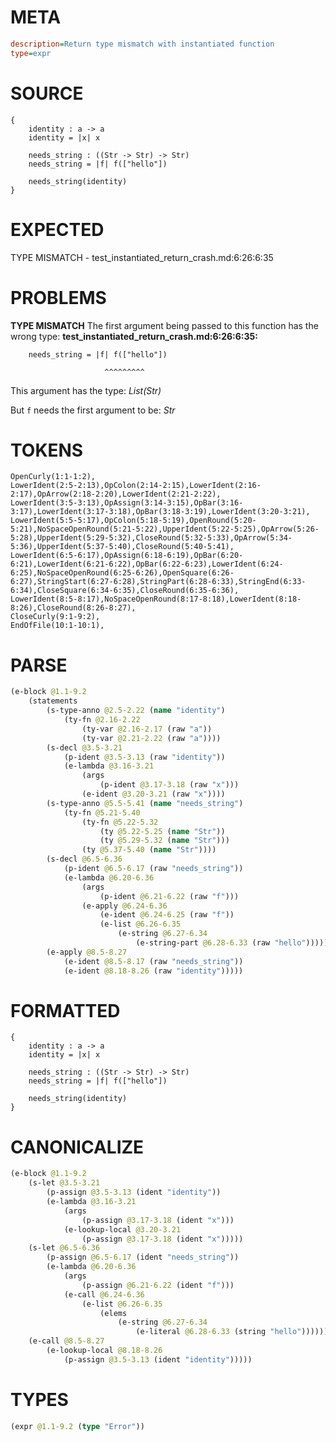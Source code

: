 # META
~~~ini
description=Return type mismatch with instantiated function
type=expr
~~~
# SOURCE
~~~roc
{
    identity : a -> a
    identity = |x| x

    needs_string : ((Str -> Str) -> Str)
    needs_string = |f| f(["hello"])

    needs_string(identity)
}
~~~
# EXPECTED
TYPE MISMATCH - test_instantiated_return_crash.md:6:26:6:35
# PROBLEMS
**TYPE MISMATCH**
The first argument being passed to this function has the wrong type:
**test_instantiated_return_crash.md:6:26:6:35:**
```roc
    needs_string = |f| f(["hello"])
```
                         ^^^^^^^^^

This argument has the type:
    _List(Str)_

But `f` needs the first argument to be:
    _Str_

# TOKENS
~~~zig
OpenCurly(1:1-1:2),
LowerIdent(2:5-2:13),OpColon(2:14-2:15),LowerIdent(2:16-2:17),OpArrow(2:18-2:20),LowerIdent(2:21-2:22),
LowerIdent(3:5-3:13),OpAssign(3:14-3:15),OpBar(3:16-3:17),LowerIdent(3:17-3:18),OpBar(3:18-3:19),LowerIdent(3:20-3:21),
LowerIdent(5:5-5:17),OpColon(5:18-5:19),OpenRound(5:20-5:21),NoSpaceOpenRound(5:21-5:22),UpperIdent(5:22-5:25),OpArrow(5:26-5:28),UpperIdent(5:29-5:32),CloseRound(5:32-5:33),OpArrow(5:34-5:36),UpperIdent(5:37-5:40),CloseRound(5:40-5:41),
LowerIdent(6:5-6:17),OpAssign(6:18-6:19),OpBar(6:20-6:21),LowerIdent(6:21-6:22),OpBar(6:22-6:23),LowerIdent(6:24-6:25),NoSpaceOpenRound(6:25-6:26),OpenSquare(6:26-6:27),StringStart(6:27-6:28),StringPart(6:28-6:33),StringEnd(6:33-6:34),CloseSquare(6:34-6:35),CloseRound(6:35-6:36),
LowerIdent(8:5-8:17),NoSpaceOpenRound(8:17-8:18),LowerIdent(8:18-8:26),CloseRound(8:26-8:27),
CloseCurly(9:1-9:2),
EndOfFile(10:1-10:1),
~~~
# PARSE
~~~clojure
(e-block @1.1-9.2
	(statements
		(s-type-anno @2.5-2.22 (name "identity")
			(ty-fn @2.16-2.22
				(ty-var @2.16-2.17 (raw "a"))
				(ty-var @2.21-2.22 (raw "a"))))
		(s-decl @3.5-3.21
			(p-ident @3.5-3.13 (raw "identity"))
			(e-lambda @3.16-3.21
				(args
					(p-ident @3.17-3.18 (raw "x")))
				(e-ident @3.20-3.21 (raw "x"))))
		(s-type-anno @5.5-5.41 (name "needs_string")
			(ty-fn @5.21-5.40
				(ty-fn @5.22-5.32
					(ty @5.22-5.25 (name "Str"))
					(ty @5.29-5.32 (name "Str")))
				(ty @5.37-5.40 (name "Str"))))
		(s-decl @6.5-6.36
			(p-ident @6.5-6.17 (raw "needs_string"))
			(e-lambda @6.20-6.36
				(args
					(p-ident @6.21-6.22 (raw "f")))
				(e-apply @6.24-6.36
					(e-ident @6.24-6.25 (raw "f"))
					(e-list @6.26-6.35
						(e-string @6.27-6.34
							(e-string-part @6.28-6.33 (raw "hello")))))))
		(e-apply @8.5-8.27
			(e-ident @8.5-8.17 (raw "needs_string"))
			(e-ident @8.18-8.26 (raw "identity")))))
~~~
# FORMATTED
~~~roc
{
	identity : a -> a
	identity = |x| x

	needs_string : ((Str -> Str) -> Str)
	needs_string = |f| f(["hello"])

	needs_string(identity)
}
~~~
# CANONICALIZE
~~~clojure
(e-block @1.1-9.2
	(s-let @3.5-3.21
		(p-assign @3.5-3.13 (ident "identity"))
		(e-lambda @3.16-3.21
			(args
				(p-assign @3.17-3.18 (ident "x")))
			(e-lookup-local @3.20-3.21
				(p-assign @3.17-3.18 (ident "x")))))
	(s-let @6.5-6.36
		(p-assign @6.5-6.17 (ident "needs_string"))
		(e-lambda @6.20-6.36
			(args
				(p-assign @6.21-6.22 (ident "f")))
			(e-call @6.24-6.36
				(e-list @6.26-6.35
					(elems
						(e-string @6.27-6.34
							(e-literal @6.28-6.33 (string "hello"))))))))
	(e-call @8.5-8.27
		(e-lookup-local @8.18-8.26
			(p-assign @3.5-3.13 (ident "identity")))))
~~~
# TYPES
~~~clojure
(expr @1.1-9.2 (type "Error"))
~~~
